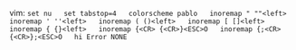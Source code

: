 vim:
`
set nu  
set tabstop=4  
colorscheme pablo  
inoremap " ""<left>  
inoremap ' ''<left>  
inoremap ( ()<left>  
inoremap [ []<left>  
inoremap { {}<left>  
inoremap {<CR> {<CR>}<ESC>O  
inoremap {;<CR> {<CR>};<ESC>O  
hi Error NONE  
`
